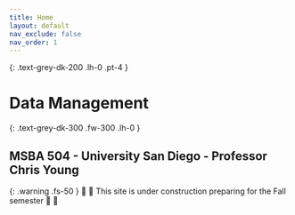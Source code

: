 ```yaml
---
title: Home
layout: default
nav_exclude: false
nav_order: 1
---
```


{: .text-grey-dk-200 .lh-0 .pt-4 }
# Data Management 

{: .text-grey-dk-300 .fw-300 .lh-0 }
## MSBA 504 - University San Diego - Professor Chris Young

<!-- -->

{: .warning .fs-50 }
🚧 🚧 This site is under construction preparing for the Fall semester 🚧 🚧
